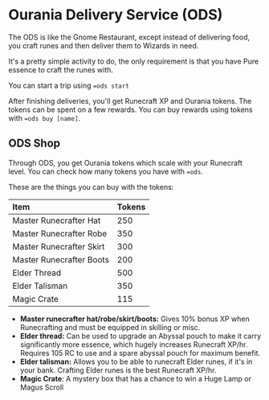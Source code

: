 # Ourania Delivery Service \(ODS\)

The ODS is like the Gnome Restaurant, except instead of delivering food, you craft runes and then deliver them to Wizards in need.

It's a pretty simple activity to do, the only requirement is that you have Pure essence to craft the runes with.

 You can start a trip using `=ods start`

After finishing deliveries, you'll get Runecraft XP and Ourania tokens. The tokens can be spent on a few rewards. You can buy rewards using tokens with `=ods buy [name]`.

## ODS Shop

Through ODS, you get Ourania tokens which scale with your Runecraft level. You can check how many tokens you have with `=ods`. 

These are the things you can buy with the tokens:

| Item | Tokens |
| :--- | :--- |
| Master Runecrafter Hat | 250 |
| Master Runecrafter Robe | 350 |
| Master Runecrafter Skirt | 300 |
| Master Runecrafter Boots | 200 |
| Elder Thread | 500 |
| Elder Talisman | 350 |
| Magic Crate | 115 |

* **Master runecrafter hat/robe/skirt/boots:** Gives 10% bonus XP when Runecrafting and must be equipped in skilling or misc.
* **Elder thread:** Can be used to upgrade an Abyssal pouch to make it carry significantly more essence, which hugely increases Runecraft XP/hr. Requires 105 RC to use and a spare abyssal pouch for maximum benefit.
* **Elder talisman:** Allows you to be able to runecraft Elder runes, if it's in your bank. Crafting Elder runes is the best Runecraft XP/hr.
* **Magic Crate**: A mystery box that has a chance to win a Huge Lamp or Magus Scroll

